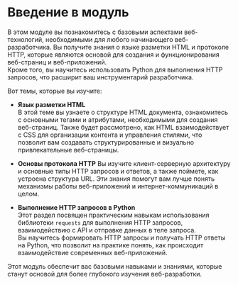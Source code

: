 # Введение в модуль

В этом модуле вы познакомитесь с базовыми аспектами веб-технологий, необходимыми для любого начинающего веб-разработчика.
Вы получите знания о языке разметки HTML и протоколе HTTP, которые являются основой для создания и функционирования веб-страниц и веб-приложений.  
Кроме того, вы научитесь использовать Python для выполнения HTTP запросов, что расширит ваш инструментарий разработчика.

Вот темы, которые вы изучите:
- **Язык разметки HTML**  
    В этой теме вы узнаете о структуре HTML документа, ознакомитесь с основными тегами и атрибутами, необходимыми для создания веб-страниц.
    Также будет рассмотрено, как HTML взаимодействует с CSS для организации контента и управления стилями, что позволит вам создавать структурированные и визуально привлекательные веб-страницы.

- **Основы протокола HTTP**
    Вы изучите клиент-серверную архитектуру и основные типы HTTP запросов и ответов, а также поймете, как устроена структура URL.
    Эти знания помогут вам лучше понять механизмы работы веб-приложений и интернет-коммуникаций в целом.

- **Выполнение HTTP запросов в Python**  
    Этот раздел посвящен практическим навыкам использования библиотеки `requests` для выполнения HTTP запросов, взаимодействию с API и отправке данных в теле запроса.  
    Вы научитесь формировать HTTP запросы и получать HTTP ответы на Python, что позволит на практике понять, как происходит взаимодействие современных веб-приложений.

Этот модуль обеспечит вас базовыми навыками и знаниями, которые станут основой для более глубокого изучения веб-разработки.
